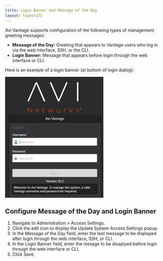 ```yaml
---
title: Login Banner and Message of the Day
layout: layout171
---
```

Avi Vantage supports configuration of the following types of management greeting messages:

* **Message of the Day:** Greeting that appears to Vantage users who log in via the web interface, SSH, or the CLI.
* **Login Banner:** Message that appears before login through the web interface or CLI. 

Here is an example of a login banner (at bottom of login dialog):

<a href="img/banner-motd.png"><img src="img/banner-motd.png" alt="banner-motd" width="321" height="395" class="alignnone size-full wp-image-10483"></a>

## Configure Message of the Day and Login Banner

<ol> 
 <li>Navigate to Administration &gt; Access Settings.</li> 
 <li>Click the edit icon to display the Update System Access Settings popup.</li> 
 <li>In the Message of the Day field, enter the text message to be displayed after login through the web interface, SSH, or CLI.</li> 
 <li>In the Login Banner field, enter the mesage to be disaplyed before login through the web interface or CLI.</li> 
 <li>Click Save.</li> 
</ol> 